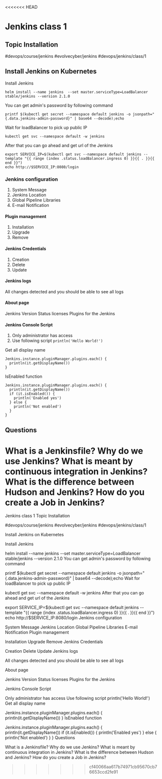 <<<<<<< HEAD
# Jenkins class 1 
## Topic Installation
#devops/course/jenkins #evolvecyber/jenkins #devops/jenkins/class/1
## Install Jenkins on Kubernetes

Install Jenkins 
```
helm install --name jenkins  --set master.serviceType=LoadBalancer stable/jenkins --version 2.1.0
```


You can get admin's password by following command
```
printf $(kubectl get secret --namespace default jenkins -o jsonpath="{.data.jenkins-admin-password}" | base64 --decode);echo
```


Wait for loadBalancer to pick up public IP 
```
kubectl get svc --namespace default -w jenkins
```


After that you can go ahead and get url of the Jenkins
```
export SERVICE_IP=$(kubectl get svc --namespace default jenkins --template "{{ range (index .status.loadBalancer.ingress 0) }}{{ . }}{{ end }}")
echo http://$SERVICE_IP:8080/login
```


### Jenkins configuration
1. System Message
2. Jenkins Location
3. Global Pipeline Libraries
4. E-mail Notification 


#### Plugin management
1. Installation 
2. Upgrade  
3. Remove  


#### Jenkins Credentials
1. Creation  
2. Delete
3. Update


#### Jenkins logs
All changes detected and you should be able to see all logs


#### About page
Jenkins Version 
Status licenses
Plugins for the Jenkins


#### Jenkins Console Script
1. Only administrator has access 
2. Use following script  `println('Hello World!')`


Get all display name 
```
Jenkins.instance.pluginManager.plugins.each() {
  println(it.getDisplayName())
}
```


IsEnabled function 
```
Jenkins.instance.pluginManager.plugins.each() {
  println(it.getDisplayName())
  if (it.isEnabled()) {
    println('Enabled yes')
  } else {
    println('Not enabled')
  }
}
```



## Questions
What is a Jenkinsfile? 
Why do we use Jenkins? 
What is meant by continuous integration in Jenkins? 
What is the difference between Hudson and Jenkins? 
How do you create a Job in Jenkins? 
=======
Jenkins class 1
Topic Installation

#devops/course/jenkins #evolvecyber/jenkins #devops/jenkins/class/1

Install Jenkins on Kubernetes

Install Jenkins

helm install --name jenkins  --set master.serviceType=LoadBalancer stable/jenkins --version 2.1.0
You can get admin's password by following command

printf $(kubectl get secret --namespace default jenkins -o jsonpath="{.data.jenkins-admin-password}" | base64 --decode);echo
Wait for loadBalancer to pick up public IP

kubectl get svc --namespace default -w jenkins
After that you can go ahead and get url of the Jenkins

export SERVICE_IP=$(kubectl get svc --namespace default jenkins --template "{{ range (index .status.loadBalancer.ingress 0) }}{{ . }}{{ end }}")
echo http://$SERVICE_IP:8080/login
Jenkins configuration

System Message
Jenkins Location
Global Pipeline Libraries
E-mail Notification
Plugin management

Installation
Upgrade
Remove
Jenkins Credentials

Creation
Delete
Update
Jenkins logs

All changes detected and you should be able to see all logs

About page

Jenkins Version Status licenses Plugins for the Jenkins

Jenkins Console Script

Only administrator has access
Use following script println('Hello World!')
Get all display name

Jenkins.instance.pluginManager.plugins.each() {
  println(it.getDisplayName())
}
IsEnabled function

Jenkins.instance.pluginManager.plugins.each() {
  println(it.getDisplayName())
  if (it.isEnabled()) {
    println('Enabled yes')
  } else {
    println('Not enabled')
  }
}
Questions

What is a Jenkinsfile? Why do we use Jenkins? What is meant by continuous integration in Jenkins? What is the difference between Hudson and Jenkins? How do you create a Job in Jenkins?
>>>>>>> cf40066aa617b74971cb95670cb76653ccd2fe91

